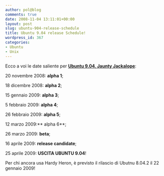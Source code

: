 ```yaml
---
author: pol@blog
comments: true
date: 2008-11-04 13:11:01+00:00
layout: post
slug: ubuntu-904-release-schedule
title: Ubuntu 9.04 release Schedule!
wordpress_id: 367
categories:
- Ubuntu
- Unix
---
```


Ecco a voi le date saliente per [**Ubuntu 9.04, Jaunty Jackalope**](https://wiki.ubuntu.com/JauntyReleaseSchedule):











20 novembre 2008: **alpha 1**;




18 dicembre 2008: **alpha 2**;




15 gennaio 2009: **alpha 3**;




5 febbraio 2009: **alpha 4**;




26 febbraio 2009: **alpha 5**;




12 marzo 2009:** alpha 6**;




26 marzo 2009: **beta**;




16 aprile 2009: **release candidate**;




25 aprile 2009: **USCITA UBUNTU 9.04**!







Per chi ancora usa Hardy Heron, è previsto il rilascio di Ubutnu 8.04.2 il 22 gennaio 2009!
